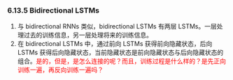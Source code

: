 

### 6.13.5 Bidirectional LSTMs

1. 与 bidirectional RNNs 类似，bidirectional LSTMs 有两层 LSTMs。一层处理过去的训练信息，另一层处理将来的训练信息。
2. 在 bidirectional LSTMs 中，通过前向 LSTMs 获得前向隐藏状态，后向 LSTMs 获得后向隐藏状态，当前隐藏状态是前向隐藏状态与后向隐藏状态的组合。<span style="color:red;">是的，但是，是怎么连接的呢？而且，训练过程是什么样的？是先正向训练一遍，再反向训练一遍吗？</span>
